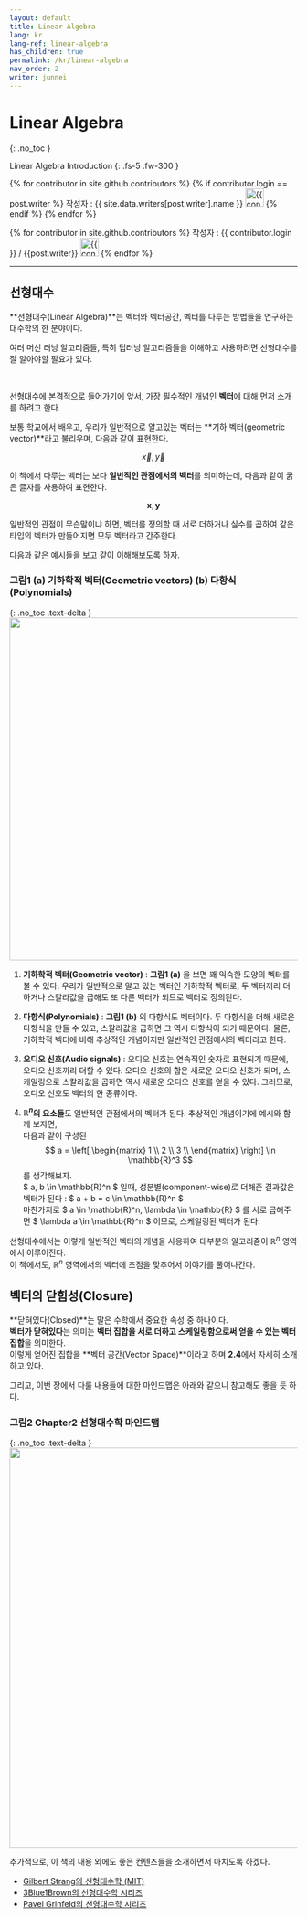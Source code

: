 ```yaml
---
layout: default
title: Linear Algebra
lang: kr
lang-ref: linear-algebra
has_children: true
permalink: /kr/linear-algebra
nav_order: 2
writer: junnei
---
```


# Linear Algebra
{: .no_toc }


Linear Algebra Introduction
{: .fs-5 .fw-300 }


{% for contributor in site.github.contributors %}
{% if contributor.login == post.writer %}
작성자 : {{ site.data.writers[post.writer].name }} 
<a href="{{ contributor.html_url }}"><img src="{{ contributor.avatar_url }}" width="32" height="32" alt="{{ contributor.login }}"/></a>
{% endif %}
{% endfor %}

{% for contributor in site.github.contributors %}
작성자 : {{ contributor.login }} / {{post.writer}} 
<a href="{{ contributor.html_url }}"><img src="{{ contributor.avatar_url }}" width="32" height="32" alt="{{ contributor.login }}"/></a>
{% endfor %}

---

## 선형대수

**선형대수(Linear Algebra)**는 벡터와 벡터공간, 벡터를 다루는 방법들을 연구하는 대수학의 한 분야이다.

여러 머신 러닝 알고리즘들, 특히 딥러닝 알고리즘들을 이해하고 사용하려면 선형대수를 잘 알아야할 필요가 있다.

<br>

선형대수에 본격적으로 들어가기에 앞서, 가장 필수적인 개념인 **벡터**에 대해 먼저 소개를 하려고 한다.

보통 학교에서 배우고, 우리가 일반적으로 알고있는 벡터는 **기하 벡터(geometric vector)**라고 불리우며, 다음과 같이 표현한다.

$$ \vec {x}, \vec {y} $$

이 책에서 다루는 벡터는 보다 **일반적인 관점에서의 벡터**를 의미하는데, 다음과 같이 굵은 글자를 사용하여 표현한다.

$$ \boldsymbol {x}, \boldsymbol {y} $$


일반적인 관점이 무슨말이냐 하면, 벡터를 정의할 때 서로 더하거나 실수를 곱하여 같은 타입의 벡터가 만들어지면 모두 벡터라고 간주한다.

다음과 같은 예시들을 보고 같이 이해해보도록 하자.

### **그림1** (a) 기하학적 벡터(Geometric vectors) (b) 다항식(Polynomials)
{: .no_toc .text-delta }
<img src="{{ site.figure | absolute_url }}2.1.png" width="600px"/>

1. **기하학적 벡터(Geometric vector)** : **그림1 (a)** 을 보면 꽤 익숙한 모양의 벡터를 볼 수 있다. 우리가 일반적으로 알고 있는 벡터인 기하학적 벡터로, 두 벡터끼리 더하거나 스칼라값을 곱해도 또 다른 벡터가 되므로 벡터로 정의된다.

2. **다항식(Polynomials)** : **그림1 (b)** 의 다항식도 벡터이다. 두 다항식을 더해 새로운 다항식을 만들 수 있고, 스칼라값을 곱하면 그 역시 다항식이 되기 때문이다. 물론, 기하학적 벡터에 비해 추상적인 개념이지만 일반적인 관점에서의 벡터라고 한다.

3. **오디오 신호(Audio signals)** : 오디오 신호는 연속적인 숫자로 표현되기 때문에, 오디오 신호끼리 더할 수 있다. 오디오 신호의 합은 새로운 오디오 신호가 되며, 스케일링으로 스칼라값을 곱하면 역시 새로운 오디오 신호를 얻을 수 있다. 그러므로, 오디오 신호도 벡터의 한 종류이다.

4. **$\mathbb{R}^n$의 요소들**도 일반적인 관점에서의 벡터가 된다. 추상적인 개념이기에 예시와 함께 보자면,<br> 다음과 같이 구성된
$$ a =
\left[
\begin{matrix} 1 \\ 2 \\ 3 \\ \end{matrix}
\right]
\in
\mathbb{R}^3
$$ 
를 생각해보자.<br>
$ a, b \in \mathbb{R}^n $ 일때, 성분별(component-wise)로 더해준 결과값은 벡터가 된다 : $ a + b = c \in \mathbb{R}^n $<br>
마찬가지로 $ a \in \mathbb{R}^n, \lambda \in \mathbb{R} $ 를 서로 곱해주면 $  \lambda a \in \mathbb{R}^n $ 이므로, 스케일링된 벡터가 된다.<br>

선형대수에서는 이렇게 일반적인 벡터의 개념을 사용하여 대부분의 알고리즘이 $\mathbb{R}^n$ 영역에서 이루어진다.<br>
이 책에서도, $\mathbb{R}^n$ 영역에서의 벡터에 초점을 맞추어서 이야기를 풀어나간다.

## 벡터의 닫힘성(Closure)

**닫혀있다(Closed)**는 말은 수학에서 중요한 속성 중 하나이다.<br>
**벡터가 닫혀있다**는 의미는 **벡터 집합을 서로 더하고 스케일링함으로써 얻을 수 있는 벡터 집합**을 의미한다.<br>
이렇게 얻어진 집합을 **벡터 공간(Vector Space)**이라고 하며 <b>2.4</b>에서 자세히 소개하고 있다.

그리고, 이번 장에서 다룰 내용들에 대한 마인드맵은 아래와 같으니 참고해도 좋을 듯 하다.

### **그림2** Chapter2 선형대수학 마인드맵
{: .no_toc .text-delta }
<img src="{{ site.figure | absolute_url }}2.2.png" width="700px"/>


추가적으로, 이 책의 내용 외에도 좋은 컨텐츠들을 소개하면서 마치도록 하겠다.
- [Gilbert Strang의 선형대수학 (MIT)](http://tinyurl.com/29p5q8j)
- [3Blue1Brown의 선형대수학 시리즈](https://tinyurl.com/h5g4kps)
- [Pavel Grinfeld의 선형대수학 시리즈](http://tinyurl.com/nahclwm)